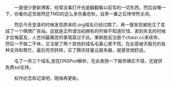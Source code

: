 &emsp;&emsp;一直很少更新博客，经常没事打开也是翻翻看以前写的一切东西，然后自嘲一下，你看你这货居然还TMD的这么多伤春悲秋，自黑一番之后悻悻然关闭。

&emsp;&emsp;然后今天登录的时候发现原来的.org域名已经过期了，再一搜发现被抢注了变成了一个棋牌广告站。这就是正所谓当初拥有的时候不知道珍惜，直到失去的时候才后悔莫及，人世间最痛苦的事情莫过于此。果断跑去注册个chaizi.cc来续命，然后一不做二不休，又注册了两个其他的域名屯着心里不慌，在此感谢天毅兄的各种支持和帮忙，最后兜兜转转，买了腾讯轻量云服务器，就感觉很舒适。

&emsp;&emsp;屯了一共三个域名,放在DNSPod解析，在此表扬一下服务确实不错，还提供免费ssl支持。

&emsp;&emsp;权作纪念和记录吧，随缘再更新。

<!-- ##{"timestamp":1607567136}## -->